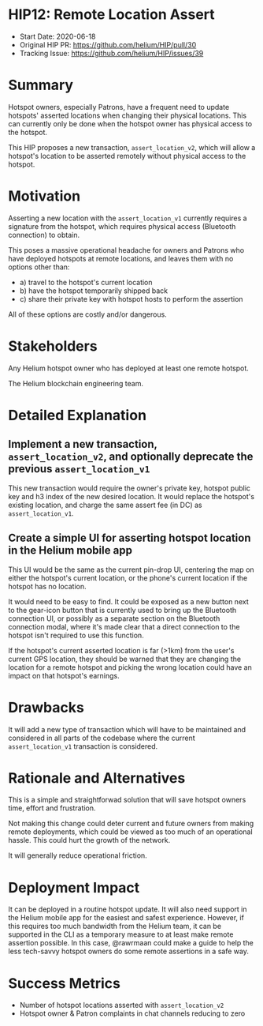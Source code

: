 # HIP12: Remote Location Assert

- Start Date: 2020-06-18
- Original HIP PR: <https://github.com/helium/HIP/pull/30>
- Tracking Issue: <https://github.com/helium/HIP/issues/39>

# Summary

Hotspot owners, especially Patrons, have a frequent need to update hotspots' asserted locations when changing their physical locations. This can currently only be done when the hotspot owner has physical access to the hotspot.

This HIP proposes a new transaction, `assert_location_v2`, which will allow a hotspot's location to be asserted remotely without physical access to the hotspot.

# Motivation

Asserting a new location with the `assert_location_v1` currently requires a signature from the hotspot, which requires physical access (Bluetooth connection) to obtain.

This poses a massive operational headache for owners and Patrons who have deployed hotspots at remote locations, and leaves them with no options other than:

- a) travel to the hotspot's current location
- b) have the hotspot temporarily shipped back
- c) share their private key with hotspot hosts to perform the assertion

All of these options are costly and/or dangerous.

# Stakeholders

Any Helium hotspot owner who has deployed at least one remote hotspot.

The Helium blockchain engineering team.

# Detailed Explanation

## Implement a new transaction, `assert_location_v2`, and optionally deprecate the previous `assert_location_v1`

This new transaction would require the owner's private key, hotspot public key and h3 index of the new desired location. It would replace the hotspot's existing location, and charge the same assert fee (in DC) as `assert_location_v1`.

## Create a simple UI for asserting hotspot location in the Helium mobile app

This UI would be the same as the current pin-drop UI, centering the map on either the hotspot's current location, or the phone's current location if the hotspot has no location.

It would need to be easy to find. It could be exposed as a new button next to the gear-icon button that is currently used to bring up the Bluetooth connection UI, or possibly as a separate section on the Bluetooth connection modal, where it's made clear that a direct connection to the hotspot isn't required to use this function.

If the hotspot's current asserted location is far (>1km) from the user's current GPS location, they should be warned that they are changing the location for a remote hotspot and picking the wrong location could have an impact on that hotspot's earnings.

# Drawbacks

It will add a new type of transaction which will have to be maintained and considered in all parts of the codebase where the current `assert_location_v1` transaction is considered.

# Rationale and Alternatives

This is a simple and straightforwad solution that will save hotspot owners time, effort and frustration.

Not making this change could deter current and future owners from making remote deployments, which could be viewed as too much of an operational hassle. This could hurt the growth of the network.

It will generally reduce operational friction.

# Deployment Impact

It can be deployed in a routine hotspot update. It will also need support in the Helium mobile app for the easiest and safest experience. However, if this requires too much bandwidth from the Helium team, it can be supported in the CLI as a temporary measure to at least make remote assertion possible. In this case, @rawrmaan could make a guide to help the less tech-savvy hotspot owners do some remote assertions in a safe way.

# Success Metrics

- Number of hotspot locations asserted with `assert_location_v2`
- Hotspot owner & Patron complaints in chat channels reducing to zero
